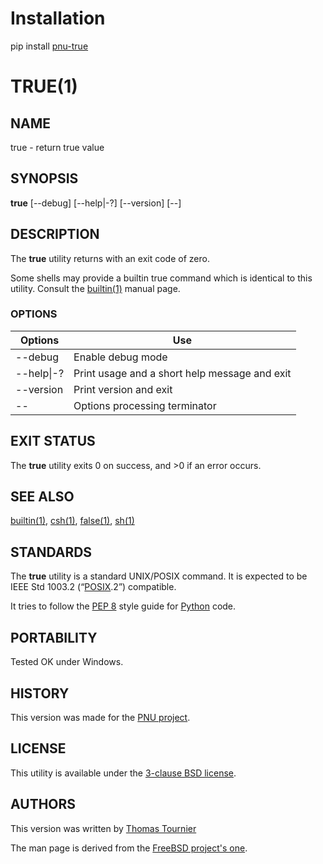 # Installation
pip install [pnu-true](https://pypi.org/project/pnu-true/)

# TRUE(1)

## NAME
true - return true value

## SYNOPSIS
**true**
\[--debug\]
\[--help|-?\]
\[--version\]
\[--\]

## DESCRIPTION
The **true** utility returns with an exit code of zero.

Some shells may provide a builtin true command which is identical to this utility.
Consult the [builtin(1)](https://www.freebsd.org/cgi/man.cgi?query=builtin) manual page.

### OPTIONS
Options | Use
------- | ---
--debug|Enable debug mode
--help\|-?|Print usage and a short help message and exit
--version|Print version and exit
--|Options processing terminator

## EXIT STATUS
The **true** utility exits 0 on success, and >0 if an error occurs.

## SEE ALSO
[builtin(1)](https://www.freebsd.org/cgi/man.cgi?query=builtin),
[csh(1)](https://www.freebsd.org/cgi/man.cgi?query=csh),
[false(1)](https://github.com/Thomas-Le-Dev/true/blob/main/FALSE.md),
[sh(1)](https://www.freebsd.org/cgi/man.cgi?query=sh)

## STANDARDS
The **true** utility is a standard UNIX/POSIX command.
It is expected to be IEEE Std 1003.2 (“[POSIX](https://en.wikipedia.org/wiki/POSIX).2”) compatible.

It tries to follow the [PEP 8](https://www.python.org/dev/peps/pep-0008/) style guide for [Python](https://www.python.org/) code.

## PORTABILITY
Tested OK under Windows.

## HISTORY
This version was made for the [PNU project](https://github.com/HubTou/PNU).

## LICENSE
This utility is available under the [3-clause BSD license](https://opensource.org/licenses/BSD-3-Clause).

## AUTHORS
This version was written by [Thomas Tournier](https://github.com/Thomas-Le-Dev)

The man page is derived from the [FreeBSD project's one](https://www.freebsd.org/cgi/man.cgi?query=true).

